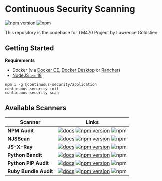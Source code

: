 # Continuous Security Scanning

[![npm version](https://badge.fury.io/js/@continuous-security%2Fapplication.svg)](https://badge.fury.io/js/@continuous-security%2Fapplication) ![npm](https://img.shields.io/npm/dw/@continuous-security/application)

This repository is the codebase for TM470 Project by Lawrence Goldstien

## Getting Started

**Requirements**

* Docker (via [Docker CE](https://docs.docker.com/engine/install/),  [Docker Desktop](https://www.docker.com/products/docker-desktop/) or [Rancher](https://github.com/rancher-sandbox/rancher-desktop/))
* [NodeJS >= 18](https://nodejs.org/en/download/package-manager)

```shell
npm i -g @continuous-security/application
continuous-security init
continuous-security scan
```

## Available Scanners

| Scanner               | Links                                                                                                                                                                                                                                                                                                                                                                                 |
|-----------------------|---------------------------------------------------------------------------------------------------------------------------------------------------------------------------------------------------------------------------------------------------------------------------------------------------------------------------------------------------------------------------------------|
| **NPM Audit**         | [![docs](https://img.shields.io/badge/documentation-✔-brightgreen)](scanners/javascript-npm-audit/README.md) [![npm version](https://badge.fury.io/js/@continuous-security%2Fscanner-javascript-npm-audit.svg)](https://badge.fury.io/js/@continuous-security%2Fscanner-javascript-npm-audit) ![npm](https://img.shields.io/npm/dw/@continuous-security/scanner-javascript-npm-audit) |
| **NJSScan**           | [![docs](https://img.shields.io/badge/documentation-✔-brightgreen)](scanners/javascript-njsscan/README.md) [![npm version](https://badge.fury.io/js/@continuous-security%2Fscanner-javascript-njsscan.svg)](https://badge.fury.io/js/@continuous-security%2Fscanner-javascript-njsscan) ![npm](https://img.shields.io/npm/dw/@continuous-security/scanner-javascript-njsscan)         |
| **JS-X-Ray**          | [![docs](https://img.shields.io/badge/documentation-✔-brightgreen)](scanners/javascript-js-x-ray/README.md) [![npm version](https://badge.fury.io/js/@continuous-security%2Fscanner-javascript-js-x-ray.svg)](https://badge.fury.io/js/@continuous-security%2Fscanner-javascript-js-x-ray) ![npm](https://img.shields.io/npm/dw/@continuous-security/scanner-javascript-js-x-ray)     |
| **Python Bandit**     | [![docs](https://img.shields.io/badge/documentation-✔-brightgreen)](scanners/python-bandit/README.md) [![npm version](https://badge.fury.io/js/@continuous-security%2Fscanner-python-bandit.svg)](https://badge.fury.io/js/@continuous-security%2Fscanner-python-bandit) ![npm](https://img.shields.io/npm/dw/@continuous-security/scanner-python-bandit)                             |
| **Python PIP Audit**  | [![docs](https://img.shields.io/badge/documentation-✔-brightgreen)](scanners/python-pip-audit/README.md) [![npm version](https://badge.fury.io/js/@continuous-security%2Fscanner-python-pip-audit.svg)](https://badge.fury.io/js/@continuous-security%2Fscanner-python-pip-audit) ![npm](https://img.shields.io/npm/dw/@continuous-security/scanner-python-pip-audit)                 |
| **Ruby Bundle Audit** | [![docs](https://img.shields.io/badge/documentation-✔-brightgreen)](scanners/ruby-bundle-audit/README.md) [![npm version](https://badge.fury.io/js/@continuous-security%2Fscanner-ruby-bundle-audit.svg)](https://badge.fury.io/js/@continuous-security%2Fscanner-ruby-bundle-audit) ![npm](https://img.shields.io/npm/dw/@continuous-security/scanner-ruby-bundle-audit)             |
